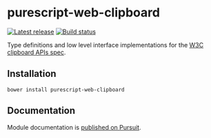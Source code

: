 # purescript-web-clipboard

[![Latest release](http://img.shields.io/github/release/purescript-web/purescript-web-clipboard.svg)](https://github.com/purescript-web/purescript-web-clipboard/releases)
[![Build status](https://travis-ci.org/purescript-web/purescript-web-clipboard.svg?branch=master)](https://travis-ci.org/purescript-web/purescript-web-clipboard)

Type definitions and low level interface implementations for the [W3C clipboard APIs spec](https://www.w3.org/TR/clipboard-apis/).

## Installation

```
bower install purescript-web-clipboard
```

## Documentation

Module documentation is [published on Pursuit](http://pursuit.purescript.org/packages/purescript-web-clipboard).
